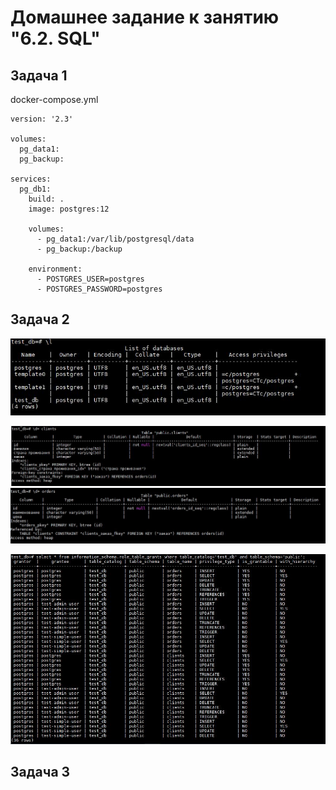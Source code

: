 # Домашнее задание к занятию "6.2. SQL"

## Задача 1

docker-compose.yml
```
version: '2.3'

volumes:
  pg_data1:
  pg_backup:

services:
  pg_db1:
    build: .
    image: postgres:12

    volumes:
      - pg_data1:/var/lib/postgresql/data
      - pg_backup:/backup

    environment:
      - POSTGRES_USER=postgres
      - POSTGRES_PASSWORD=postgres

```

## Задача 2

![db_list](db.JPG)

![clients](clients.JPG)
![orders](orders.JPG)

![grants](grants.JPG)


## Задача 3

